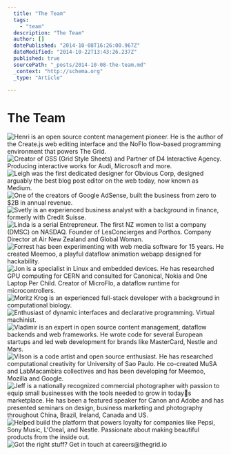 ```yaml
---
  title: "The Team"
  tags: 
    - "team"
  description: "The Team"
  author: []
  datePublished: "2014-10-08T16:26:00.967Z"
  dateModified: "2014-10-22T13:43:26.237Z"
  published: true
  sourcePath: "_posts/2014-10-08-the-team.md"
  _context: "http://schema.org"
  _type: "Article"

---
```

# The Team
![Henri is an open source content management pioneer. He is the author of the Create.js web editing interface and the NoFlo flow-based programming environment that powers The Grid.](https://s3-us-west-2.amazonaws.com/cdn.thegrid.io/team/Henri.png)
![Creator of GSS (Grid Style Sheets) and Partner of D4 Interactive Agency. Producing interactive works for Audi, Microsoft and more.](https://s3-us-west-2.amazonaws.com/cdn.thegrid.io/team/Dan.png)
![Leigh was the first dedicated designer for Obvious Corp, designed arguably the best blog post editor on the web today, now known as Medium.](https://s3-us-west-2.amazonaws.com/cdn.thegrid.io/team/Leigh.png)
![One of the creators of Google AdSense, built the business from zero to $2B in annual revenue.](https://s3-us-west-2.amazonaws.com/cdn.thegrid.io/team/Brian.png)
![Svetly is an experienced business analyst with a background in finance, formerly with Credit Suisse.](https://s3-us-west-2.amazonaws.com/cdn.thegrid.io/team/Svetly.png)
![Linda is a serial Entrepreneur. The first NZ women to list a company (DMSC) on NASDAQ. Founder of LesConcierges and Porthos. Company Director at Air New Zealand and Global Woman.](https://s3-us-west-2.amazonaws.com/cdn.thegrid.io/team/Linda.png)
![Forrest has been experimenting with web media software for 15 years. He created Meemoo, a playful dataflow animation webapp designed for hackability.](https://s3-us-west-2.amazonaws.com/cdn.thegrid.io/team/Forrest.png)
![Jon is a specialist in Linux and embedded devices. He has researched GPU computing for CERN and consulted for Canonical, Nokia and One Laptop Per Child. Creator of MicroFlo, a dataflow runtime for microcontrollers.](https://s3-us-west-2.amazonaws.com/cdn.thegrid.io/team/Jon.png)
![Moritz Krog is an experienced full-stack developer with a background in computational biology.](https://s3-us-west-2.amazonaws.com/cdn.thegrid.io/team/Moritz.png)
![Enthusiast of dynamic interfaces and declarative programming. Virtual machinist.](https://s3-us-west-2.amazonaws.com/cdn.thegrid.io/team/Yaroslaff.png)
![Vladimir is an expert in open source content management, dataflow backends and web frameworks. He wrote code for several European startups and led web development for brands like MasterCard, Nestle and Mars.](https://s3-us-west-2.amazonaws.com/cdn.thegrid.io/team/Vladimir.png)
![Vilson is a code artist and open source enthusiast. He has researched computational creativity for University of Sao Paulo. He co-created MuSA and LabMacambira collectives and has been developing for Meemoo, Mozilla and Google.](https://s3-us-west-2.amazonaws.com/cdn.thegrid.io/team/Vilson.png)
![Jeff is a nationally recognized commercial photographer with passion to equip small businesses with the tools needed to grow in todays marketplace. He has been a featured speaker for Canon and Adobe and has presented seminars on design, business marketing and photography throughout China, Brazil, Ireland, Canada and US.](https://s3-us-west-2.amazonaws.com/cdn.thegrid.io/team/Jeff.png)
![Helped build the platform that powers loyalty for companies like Pepsi, Sony Music, L'Oreal, and Nestle. Passionate about making beautiful products from the inside out.](https://s3-us-west-2.amazonaws.com/cdn.thegrid.io/team/Paul.png)
![Got the right stuff? Get in touch at careers@thegrid.io](https://s3-us-west-2.amazonaws.com/cdn.thegrid.io/team/_spare.png)